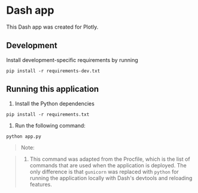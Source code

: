 # Dash app

This Dash app was created for Plotly.

## Development

Install development-specific requirements by running

```
pip install -r requirements-dev.txt
```

## Running this application

1. Install the Python dependencies

```
pip install -r requirements.txt 
```

1. Run the following command:

```python
python app.py
```

> Note:

> 1. This command was adapted from the Procfile, which is the list of commands that are used when the application is deployed. The only difference is that `gunicorn` was replaced with `python` for running the application locally with Dash's devtools and reloading features.




